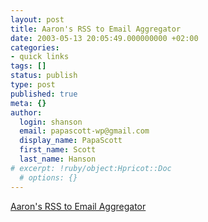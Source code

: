```yaml
---
layout: post
title: Aaron's RSS to Email Aggregator
date: 2003-05-13 20:05:49.000000000 +02:00
categories:
- quick links
tags: []
status: publish
type: post
published: true
meta: {}
author:
  login: shanson
  email: papascott-wp@gmail.com
  display_name: PapaScott
  first_name: Scott
  last_name: Hanson
# excerpt: !ruby/object:Hpricot::Doc
  # options: {}
---
```

<p><a title="I'm soaking in it right now" href="http://www.w3.org/2002/09/rss2email/">Aaron's RSS to Email Aggregator</a></p>
